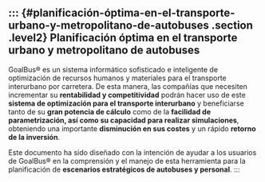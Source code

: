 ::: {#planificación-óptima-en-el-transporte-urbano-y-metropolitano-de-autobuses .section .level2}
Planificación óptima en el transporte urbano y metropolitano de autobuses
-------------------------------------------------------------------------

GoalBus® es un sistema informático sofisticado e inteligente de
optimización de recursos humanos y materiales para el transporte
interurbano por carretera. De esta manera, las compañías que necesiten
incrementar su **rentabilidad y competitividad** podrán hacer uso de
este **sistema de optimización para el transporte interurbano** y
beneficiarse tanto de su **gran potencia de cálculo** como de la
**facilidad de parametrización, así como su capacidad para realizar
simulaciones**, obteniendo una importante **disminución en sus costes**
y un rápido **retorno de la inversión**.

Este documento ha sido diseñado con la intención de ayudar a los
usuarios de GoalBus® en la comprensión y el manejo de esta herramienta
para la planificación de **escenarios estratégicos de autobuses y
personal**.
:::
